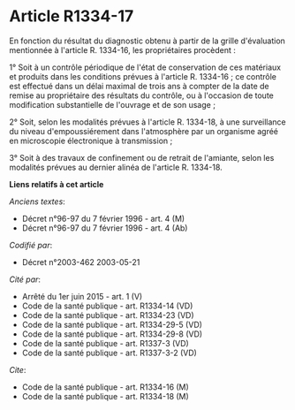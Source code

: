 # Article R1334-17

En fonction du résultat du diagnostic obtenu à partir de la grille d'évaluation mentionnée à l'article R. 1334-16, les
propriétaires procèdent :

1° Soit à un contrôle périodique de l'état de conservation de ces matériaux et produits dans les conditions prévues à
l'article R. 1334-16 ; ce contrôle est effectué dans un délai maximal de trois ans à compter de la date de remise au
propriétaire des résultats du contrôle, ou à l'occasion de toute modification substantielle de l'ouvrage et de son usage ;

2° Soit, selon les modalités prévues à l'article R. 1334-18, à une surveillance du niveau d'empoussiérement dans l'atmosphère
par un organisme agréé en microscopie électronique à transmission ;

3° Soit à des travaux de confinement ou de retrait de l'amiante, selon les modalités prévues au dernier alinéa de l'article
R. 1334-18.

**Liens relatifs à cet article**

_Anciens textes_:

  - Décret n°96-97 du 7 février 1996 - art. 4 (M)
  - Décret n°96-97 du 7 février 1996 - art. 4 (Ab)

_Codifié par_:

  - Décret n°2003-462 2003-05-21

_Cité par_:

  - Arrêté du 1er juin 2015 - art. 1 (V)
  - Code de la santé publique - art. R1334-14 (VD)
  - Code de la santé publique - art. R1334-23 (VD)
  - Code de la santé publique - art. R1334-29-5 (VD)
  - Code de la santé publique - art. R1334-29-8 (VD)
  - Code de la santé publique - art. R1337-3 (VD)
  - Code de la santé publique - art. R1337-3-2 (VD)

_Cite_:

  - Code de la santé publique - art. R1334-16 (M)
  - Code de la santé publique - art. R1334-18 (M)
